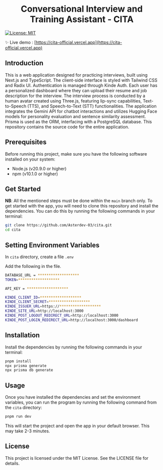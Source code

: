 <h1 align="center">Conversational Interview and Training Assistant - CITA</h1>
<p>
    <a href="#" target="_blank">
        <img alt="License: MIT" src="https://img.shields.io/badge/License-MIT-yellow.svg" />
    </a>
</p>

✨ Live demo : [https://cita-official.vercel.app](https://cita-official.vercel.app)

## Introduction

This is a web application designed for practicing interviews, built using Next.js and TypeScript. The client-side interface is styled with Tailwind CSS and Radix UI. Authentication is managed through Kinde Auth. Each user has a personalized dashboard where they can upload their resume and job description for the interview. The interview process is conducted by a human avatar created using Three.js, featuring lip-sync capabilities, Text-to-Speech (TTS), and Speech-to-Text (STT) functionalities. The application integrates the Gemini API for chatbot interactions and utilizes Hugging Face models for personality evaluation and sentence similarity assessment. Prisma is used as the ORM, interfacing with a PostgreSQL database. This repository contains the source code for the entire application.

## Prerequisites

Before running this project, make sure you have the following software installed on your system:

- Node.js (v20.9.0 or higher)
- npm (v10.1.0 or higher)

## Get Started

**NB**: All the mentioned steps must be done within the `main` branch only.
To get started with the app, you will need to clone this repository and install the dependencies. You can do this by running the following commands in your terminal:

```sh
git clone https://github.com/Asterdev-03/cita.git
cd cita
```

## Setting Environment Variables

In `cita` directory, create a file `.env`

Add the following in the file.

```sh
DATABASE_URL = *******************
TOKEN=*******************

API_KEY = *******************

KINDE_CLIENT_ID=*******************
KINDE_CLIENT_SECRET=*******************
KINDE_ISSUER_URL=https://*******************
KINDE_SITE_URL=http://localhost:3000
KINDE_POST_LOGOUT_REDIRECT_URL=http://localhost:3000
KINDE_POST_LOGIN_REDIRECT_URL=http://localhost:3000/dashboard
```

## Installation

Install the dependencies by running the following commands in your terminal:

```sh
pnpm install
npx prisma generate
npx prisma db generate
```

## Usage

Once you have installed the dependencies and set the environment variables, you can run the program by running the following command from the `cita` directory:

```sh
pnpm run dev
```

This will start the project and open the app in your default browser. This may take 2-3 minutes.

## License

This project is licensed under the MIT License. See the LICENSE file for details.
